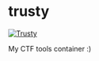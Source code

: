# trusty

[![Trusty](https://github.com/sordidlist/trusty/actions/workflows/action.yml/badge.svg)](https://github.com/sordidlist/trusty/actions/workflows/action.yml)


My CTF tools container :)
